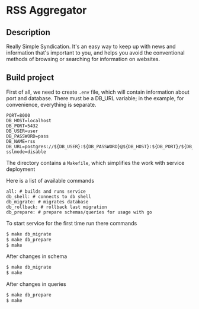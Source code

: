 # RSS Aggregator

## Description
Really Simple Syndication. It's an easy way to keep up with news and information that's important to you, and helps you avoid the conventional methods of browsing or searching for information on websites.

## Build project
First of all, we need to create ```.env``` file, which will contain information about port and database.  There must be a DB_URL variable; in the example, for convenience, everything is separate.
```.env
PORT=8000
DB_HOST=localhost
DB_PORT=5432
DB_USER=user
DB_PASSWORD=pass
DB_NAME=rss
DB_URL=postgres://${DB_USER}:${DB_PASSWORD}@${DB_HOST}:${DB_PORT}/${DB_NAME}?sslmode=disable
```

The directory contains a ```Makefile```, which simplifies the work with service deployment

Here is a list of available commands
```
all: # builds and runs service
db_shell: # connects to db shell
db_migrate: # migrates database
db_rollback: # rollback last migration
db_prepare: # prepare schemas/queries for usage with go
```

To start service for the first time run there commands
```bash
$ make db_migrate
$ make db_prepare
$ make
```

After changes in schema
```bash
$ make db_migrate
$ make
```

After changes in queries
```bash
$ make db_prepare
$ make
```
